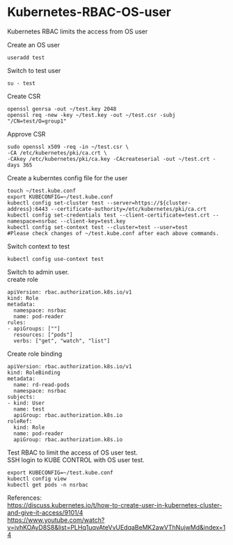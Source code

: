 # Kubernetes-RBAC-OS-user
Kubernetes RBAC limits the access from OS user

Create an OS user  
```
useradd test
```
Switch to test user 
```
su - test
```
Create CSR
```
openssl genrsa -out ~/test.key 2048
openssl req -new -key ~/test.key -out ~/test.csr -subj "/CN=test/O=group1"
```
Approve CSR
```
sudo openssl x509 -req -in ~/test.csr \
-CA /etc/kubernetes/pki/ca.crt \
-CAkey /etc/kubernetes/pki/ca.key -CAcreateserial -out ~/test.crt -days 365
```
Create a kuberntes config file for the user
```
touch ~/test.kube.conf 
export KUBECONFIG=~/test.kube.conf
kubectl config set-cluster test --server=https://${cluster-address}:6443 --certificate-authority=/etc/kubernetes/pki/ca.crt
kubectl config set-credentials test --client-certificate=test.crt --namespace=nsrbac --client-key=test.key
kubectl config set-context test --cluster=test --user=test
#Please check changes of ~/test.kube.conf after each above commands.
```
Switch context to test
```
kubectl config use-context test 
```
Switch to admin user.  
create role
```
apiVersion: rbac.authorization.k8s.io/v1
kind: Role
metadata:
  namespace: nsrbac
  name: pod-reader
rules:
- apiGroups: [""]
  resources: ["pods"]
  verbs: ["get", "watch", "list"]
```  
Create role binding
```
apiVersion: rbac.authorization.k8s.io/v1
kind: RoleBinding
metadata:
  name: rd-read-pods
  namespace: nsrbac
subjects:
- kind: User
  name: test
  apiGroup: rbac.authorization.k8s.io
roleRef:
  kind: Role
  name: pod-reader
  apiGroup: rbac.authorization.k8s.io
```
Test RBAC to limit the access of OS user test.    
SSH login to KUBE CONTROL with OS user test.  
```
export KUBECONFIG=~/test.kube.conf
kubectl config view
kubectl get pods -n nsrbac
```

References:  
https://discuss.kubernetes.io/t/how-to-create-user-in-kubernetes-cluster-and-give-it-access/9101/4  
https://www.youtube.com/watch?v=jvhKOAyD8S8&list=PLHq1uqvAteVvUEdqaBeMK2awVThNujwMd&index=14  
